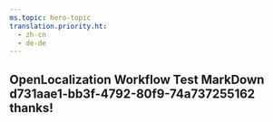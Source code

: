 ```yaml
---
ms.topic: hero-topic
translation.priority.ht: 
  - zh-cn
  - de-de
---
```

## OpenLocalization Workflow Test MarkDown d731aae1-bb3f-4792-80f9-74a737255162 thanks!
